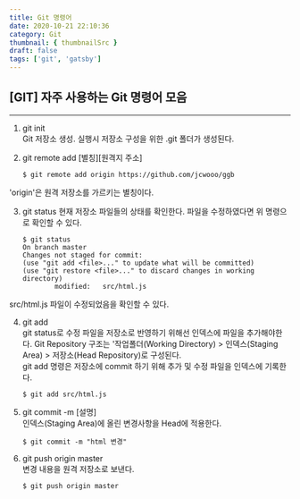 ```yaml
---
title: Git 명령어
date: 2020-10-21 22:10:36
category: Git
thumbnail: { thumbnailSrc }
draft: false
tags: ['git', 'gatsby']
---
```


## [GIT] 자주 사용하는 Git 명령어 모음

---

1. git init <br>
   Git 저장소 생성. 실행시 저장소 구성을 위한 .git 폴더가 생성된다.

2. git remote add [별칭][원격지 주소]

   ```
   $ git remote add origin https://github.com/jcwooo/ggb
   ```

'origin'은 원격 저장소를 가르키는 별칭이다.

3. git status
   현재 저장소 파일들의 상태를 확인한다. 파일을 수정하였다면 위 명령으로 확인할 수 있다.

   ```
   $ git status
   On branch master
   Changes not staged for commit:
   (use "git add <file>..." to update what will be committed)
   (use "git restore <file>..." to discard changes in working directory)
           modified:   src/html.js
   ```

src/html.js 파일이 수정되었음을 확인할 수 있다.

4. git add <br>
   git status로 수정 파일을 저장소로 반영하기 위해선 인덱스에 파일을 추가해야한다.
   Git Repository 구조는 '작업폴더(Working Directory) > 인덱스(Staging Area) > 저장소(Head Repository)로 구성된다. <br>
   git add 명령은 저장소에 commit 하기 위해 추가 및 수정 파일을 인덱스에 기록한다.

   ```
   $ git add src/html.js
   ```

5. git commit -m [설명] <br>
   인덱스(Staging Area)에 올린 변경사항을 Head에 적용한다.

   ```
   $ git commit -m "html 변경"
   ```

6. git push origin master <br>
   변경 내용을 원격 저장소로 보낸다.
   ```
   $ git push origin master
   ```
